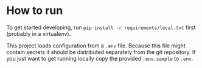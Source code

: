 # How to run

To get started developing, run `pip install -r requirements/local.txt` first (probably in a virtualenv).

This project loads configuration from a `.env` file. Because this file might contain secrets it should be distributed separately from the git repository. If you just want to get running locally copy the provided `.env.sample` to `.env`.
